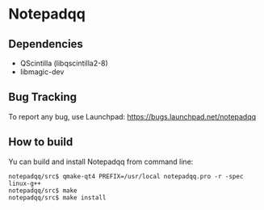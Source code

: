 Notepadqq
=========

Dependencies
------------
   * QScintilla (libqscintilla2-8)
   * libmagic-dev

Bug Tracking
------------
To report any bug, use Launchpad: https://bugs.launchpad.net/notepadqq

How to build
------------
Yu can build and install Notepadqq from command line:

    notepadqq/src$ qmake-qt4 PREFIX=/usr/local notepadqq.pro -r -spec linux-g++
    notepadqq/src$ make
    notepadqq/src$ make install
